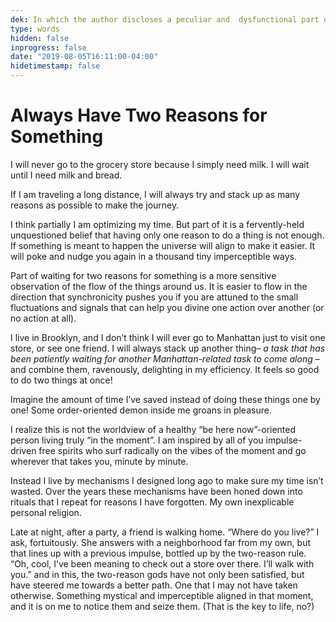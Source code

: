 ```yaml
---
dek: In which the author discloses a peculiar and  dysfunctional part of his mind.
type: words
hidden: false
inprogress: false
date: "2019-08-05T16:11:00-04:00"
hidetimestamp: false
---
```


# Always Have Two Reasons for Something

I will never go to the grocery store because I simply need milk. I will wait until I need milk and bread.

If I am traveling a long distance, I will always try and stack up as many reasons as possible to make the journey.

I think partially I am optimizing my time. But part of it is a fervently-held unquestioned belief that having only one reason to do a thing is not enough. If something is meant to happen the universe will align to make it easier. It will poke and nudge you again in a thousand tiny imperceptible ways.

Part of waiting for two reasons for something is a more sensitive observation of the flow of the things around us. It is easier to flow in the direction that synchronicity pushes you if you are attuned to the small fluctuations and signals that can help you divine one action over another (or no action at all).

I live in Brooklyn, and I don’t think I will ever go to Manhattan just to visit one store, or see one friend. I will always stack up another thing– _a task that has been patiently waiting for another Manhattan-related task to come along_ –and combine them, ravenously, delighting in my efficiency. It feels so good to do two things at once!

Imagine the amount of time I’ve saved instead of doing these things one by one! Some order-oriented demon inside me groans in pleasure.

I realize this is not the worldview of a healthy “be here now”-oriented person living truly “in the moment”. I am inspired by all of you impulse-driven free spirits who surf radically on the vibes of the moment and go wherever that takes you, minute by minute.

Instead I live by mechanisms I designed long ago to make sure my time isn’t wasted. Over the years these mechanisms have been honed down into rituals that I repeat for reasons I have forgotten. My own inexplicable personal religion.

Late at night, after a party, a friend is walking home. “Where do you live?” I ask, fortuitously. She answers with a neighborhood far from my own, but that lines up with a previous impulse, bottled up by the two-reason rule. “Oh, cool, I’ve been meaning to check out a store over there. I’ll walk with you.” and in this, the two-reason gods have not only been satisfied, but have steered me towards a better path. One that I may not have taken otherwise. Something mystical and imperceptible aligned in that moment, and it is on me to notice them and seize them. (That is the key to life, no?)
